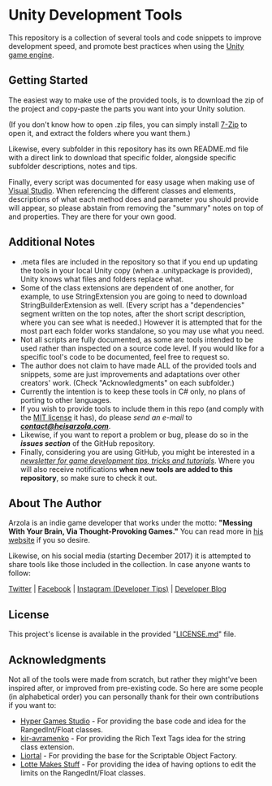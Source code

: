 # Unity Development Tools
This repository is a collection of several tools and code snippets to improve development speed, and promote best practices when using the [Unity game engine](https://unity3d.com/).

## Getting Started

The easiest way to make use of the provided tools, is to download the zip of the project and copy-paste the parts you want into your Unity solution.

(If you don't know how to open .zip files, you can simply install [7-Zip](http://www.7-zip.org/) to open it, and extract the folders where you want them.)

Likewise, every subfolder in this repository has its own README.md file with a direct link to download that specific folder, alongside specific subfolder descriptions, notes and tips.

Finally, every script was documented for easy usage when making use of [Visual Studio](https://www.visualstudio.com/). When referencing the different classes and elements, descriptions of what each method does and parameter you should provide will appear, so please abstain from removing the "summary" notes on top of and properties. They are there for your own good.

## Additional Notes

* .meta files are included in the repository so that if you end up updating the tools in your local Unity copy (when a .unitypackage is provided), Unity knows what files and folders replace what.
* Some of the class extensions are dependent of one another, for example, to use StringExtension you are going to need to download StringBuilderExtension as well. (Every script has a "dependencies" segment written on the top notes, after the short script description, where you can see what is needed.) However it is attempted that for the most part each folder works standalone, so you may use what you need.
* Not all scripts are fully documented, as some are tools intended to be used rather than inspected on a source code level. If you would like for a specific tool's code to be documented, feel free to request so.
* The author does not claim to have made ALL of the provided tools and snippets, some are just improvements and adaptations over other creators' work. (Check "Acknowledgments" on each subfolder.)
* Currently the intention is to keep these tools in C# only, no plans of porting to other languages.
* If you wish to provide tools to include them in this repo (and comply with the [MIT license](LICENSE.md) it has), do please *send an e-mail* to ***contact@heisarzola.com***.
* Likewise, if you want to report a problem or bug, please do so in the ***issues section*** of the GitHub repository.
* Finally, considering you are using GitHub, you might be interested in a [*newsletter for game development tips, tricks and tutorials*](https://heisarzola.us16.list-manage.com/subscribe?u=711c0d50be32d6a5eca3ccb18&id=43d6d70f28). Where you will also receive notifications **when new tools are added to this repository**, so make sure to check it out.

## About The Author

Arzola is an indie game developer that works under the motto: 
**"Messing With Your Brain, Via Thought-Provoking Games."** You can read more in [his website](http://heisarzola.com) if you so desire.

Likewise, on his social media (starting December 2017) it is attempted to share tools like those included in the collection. In case anyone wants to follow:

[Twitter](https://twitter.com/heisarzola/)
 | [Facebook](https://www.facebook.com/heisarzola/)
 | [Instagram (Developer Tips)](https://www.instagram.com/heisarzola/)
 | [Developer Blog](http://heisarzola.com/devblog/)

## License

This project's license is available in the provided "[LICENSE.md](LICENSE.md)" file.

## Acknowledgments

Not all of the tools were made from scratch, but rather they might've been inspired after, or improved from pre-existing code.
So here are some people (in alphabetical order) you can personally thank for their own contributions if you want to:

* [Hyper Games Studio](https://github.com/HyperGamesStudio/unity-minmax-slider/blob/master/Editor/MinMaxSliderDrawer.cs) - For providing the base code and idea for the RangedInt/Float classes.
* [kir-avramenko](https://github.com/kir-avramenko/) - For providing the Rich Text Tags idea for the string class extension.
* [Liortal](https://github.com/liortal53/) - For providing the base for the Scriptable Object Factory.
* [Lotte Makes Stuff](https://gist.github.com/LotteMakesStuff/0de9be35044bab97cbe79b9ced695585) - For providing the idea of having options to edit the limits on the RangedInt/Float classes.